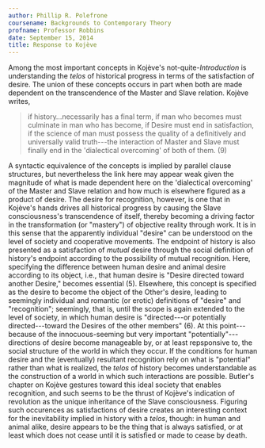 ```yaml
---
author: Phillip R. Polefrone
coursename: Backgrounds to Contemporary Theory
profname: Professor Robbins
date: September 15, 2014
title: Response to Kojève
---
```


Among the most important concepts in Kojève's not-quite-*Introduction* is understanding the *telos* of historical progress in terms of the satisfaction of desire. The union of these concepts occurs in part when both are made dependent on the transcendence of the Master and Slave relation. Kojève writes, 

>if history…necessarily has a final term, if man who becomes must culminate in man who has become, if Desire must end in satisfaction, if the science of man must possess the quality of a definitively and universally valid truth---the interaction of Master and Slave must finally end in the 'dialectical overcoming' of both of them. (9) 

A syntactic equivalence of the concepts is implied by parallel clause structures, but nevertheless the link here may appear weak given the magnitude of what is made dependent here on the 'dialectical overcoming' of the Master and Slave relation and how much is elsewhere figured as a product of desire. The desire for recognition, however, is one that in Kojève's hands drives all historical progress by causing the Slave consciousness's transcendence of itself, thereby becoming a driving factor in the transformation (or "mastery") of objective reality through work. It is in this sense that the apparently individual "desire" can be understood on the level of society and cooperative movements. The endpoint of history is also presented as a satisfaction of *mutual* desire through the social definition of history's endpoint according to the possibility of mutual recognition. Here, specifying the difference between human desire and animal desire according to its object, i.e., that human desire is "Desire directed toward another Desire," becomes essential (5). Elsewhere, this concept is specified as the desire to become the object of the Other's desire, leading to seemingly individual and romantic (or erotic) definitions of "desire" and "recognition"; seemingly, that is, until the scope is again extended to the level of society, in which human desire is "directed---or potentially directed---toward the Desires of the other members" (6). At this point---because of the innocuous-seeming but very important "potentially"---directions of desire become manageable by, or at least repsponsive to, the social structure of the world in which they occur. If the conditions for human desire and the (eventually) resultant recognition rely on what is "potential" rather than what is realized, the *telos* of history becomes understandable as the construction of a world in which such interactions are possible. Butler's chapter on Kojève gestures toward this ideal society that enables recognition, and such seems to be the thrust of Kojève's indication of revolution as the unique inheritance of the Slave consciousness. Figuring such occurences as satisfactions of desire creates an interesting context for the inevitability implied in history with a *telos*, though: in human and animal alike, desire appears to be the thing that is always satisfied, or at least which does not cease until it is satisfied or made to cease by death.